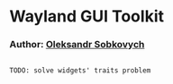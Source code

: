 # Wayland GUI Toolkit
### Author: [Oleksandr Sobkovych](https://github.com/oleksandr-sobkovych/)

## 

`TODO: solve widgets' traits problem`
